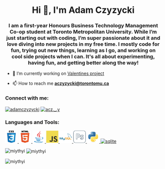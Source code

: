 <h1 align="center">Hi 👋, I'm Adam Czyzycki</h1>
<h3 align="center">I am a first-year Honours Business Technology Management Co-op student at Toronto Metropolitan University. While I’m just starting out with coding, I’m super passionate about it and love diving into new projects in my free time. I mostly code for fun, trying out new things, learning as I go, and working on cool side projects when I can. It's all about experimenting, having fun, and getting better along the way!</h3>

- 🔭 I’m currently working on [Valentines project](https://github.com/miythyi/Valentines-Project)

- 📫 How to reach me **aczyzycki@torontomu.ca**

<h3 align="left">Connect with me:</h3>
<p align="left">
<a href="https://linkedin.com/in/adamczyzycki" target="blank"><img align="center" src="https://raw.githubusercontent.com/rahuldkjain/github-profile-readme-generator/master/src/images/icons/Social/linked-in-alt.svg" alt="adamczyzycki" height="30" width="40" /></a>
<a href="https://instagram.com/acz._.y" target="blank"><img align="center" src="https://raw.githubusercontent.com/rahuldkjain/github-profile-readme-generator/master/src/images/icons/Social/instagram.svg" alt="acz._.y" height="30" width="40" /></a>
</p>

<h3 align="left">Languages and Tools:</h3>
<p align="left"> <a href="https://www.w3schools.com/css/" target="_blank" rel="noreferrer"> <img src="https://raw.githubusercontent.com/devicons/devicon/master/icons/css3/css3-original-wordmark.svg" alt="css3" width="40" height="40"/> </a> <a href="https://www.w3.org/html/" target="_blank" rel="noreferrer"> <img src="https://raw.githubusercontent.com/devicons/devicon/master/icons/html5/html5-original-wordmark.svg" alt="html5" width="40" height="40"/> </a> <a href="https://www.java.com" target="_blank" rel="noreferrer"> <img src="https://raw.githubusercontent.com/devicons/devicon/master/icons/java/java-original.svg" alt="java" width="40" height="40"/> </a> <a href="https://developer.mozilla.org/en-US/docs/Web/JavaScript" target="_blank" rel="noreferrer"> <img src="https://raw.githubusercontent.com/devicons/devicon/master/icons/javascript/javascript-original.svg" alt="javascript" width="40" height="40"/> </a> <a href="https://www.mysql.com/" target="_blank" rel="noreferrer"> <img src="https://raw.githubusercontent.com/devicons/devicon/master/icons/mysql/mysql-original-wordmark.svg" alt="mysql" width="40" height="40"/> </a> <a href="https://www.photoshop.com/en" target="_blank" rel="noreferrer"> <img src="https://raw.githubusercontent.com/devicons/devicon/master/icons/photoshop/photoshop-line.svg" alt="photoshop" width="40" height="40"/> </a> <a href="https://www.python.org" target="_blank" rel="noreferrer"> <img src="https://raw.githubusercontent.com/devicons/devicon/master/icons/python/python-original.svg" alt="python" width="40" height="40"/> </a> <a href="https://www.sqlite.org/" target="_blank" rel="noreferrer"> <img src="https://www.vectorlogo.zone/logos/sqlite/sqlite-icon.svg" alt="sqlite" width="40" height="40"/> </a> </p>

<p><img align="left" src="https://github-readme-stats.vercel.app/api/top-langs?username=miythyi&show_icons=true&theme=dark&locale=en&layout=compact" alt="miythyi" /></p>

<p>&nbsp;<img align="center" src="https://github-readme-stats.vercel.app/api?username=miythyi&show_icons=true&theme=dark&locale=en" alt="miythyi" /></p>

<p><img align="center" src="https://github-readme-streak-stats.herokuapp.com/?user=miythyi&theme=dark" alt="miythyi" /></p>
